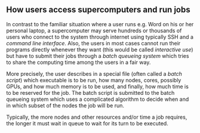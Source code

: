 ## How users access supercomputers and run jobs

In contrast to the familiar situation where a user runs e.g. Word on his or her personal laptop, a supercomputer may serve hundreds or thousands of users who connect to the system through internet using typically SSH and a *command line interface*. Also, the users in most cases cannot run their programs directly whenever they want (this would be called *interactive use*) but have to submit their jobs through a *batch queueing system* which tries to share the computing time among the users in a fair way.

More precisely, the user describes in a special file (often called a *batch script*) which executable is to be run, how many nodes, cores, possibly GPUs, and how much memory is to be used, and finally, how much time is to be reserved for the job. The batch script is submitted to the batch queueing system which uses a complicated algorithm to decide when and in which subset of the nodes the job will be run.

Typically, the more nodes and other resources and/or time a job requires, the longer it must wait in queue to wait for its turn to be executed.
